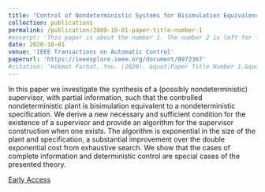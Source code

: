 ```yaml
---
title: "Control of Nondeterministic Systems for Bisimulation Equivalence Under Partial Information"
collection: publications
permalink: /publication/2009-10-01-paper-title-number-1
#excerpt: 'This paper is about the number 1. The number 2 is left for future work.'
date: 2020-10-01
venue: 'IEEE Transactions on Automatic Control'
paperurl: 'https://ieeexplore.ieee.org/document/8972367'
#citation: 'Hikmat Farhat, You. (2020). &quot;Paper Title Number 1.&quot; <i>Journal 1</i>. 1(1).'
---
```

In this paper we investigate the synthesis of a (possibly nondeterministic) supervisor, 
with partial information, such that the controlled nondeterministic plant is bisimulation 
equivalent to a nondeterministic specification. We derive a new necessary and sufficient 
condition for the existence of a supervisor and provide an algorithm for the supervisor 
construction when one exists. The algorithm is exponential in the size of the plant and specification, a substantial improvement over the double exponential cost from exhaustive
search. We show that the cases of complete information and deterministic control are special cases of the presented theory.

[Early Access](https://ieeexplore.ieee.org/document/8972367)
